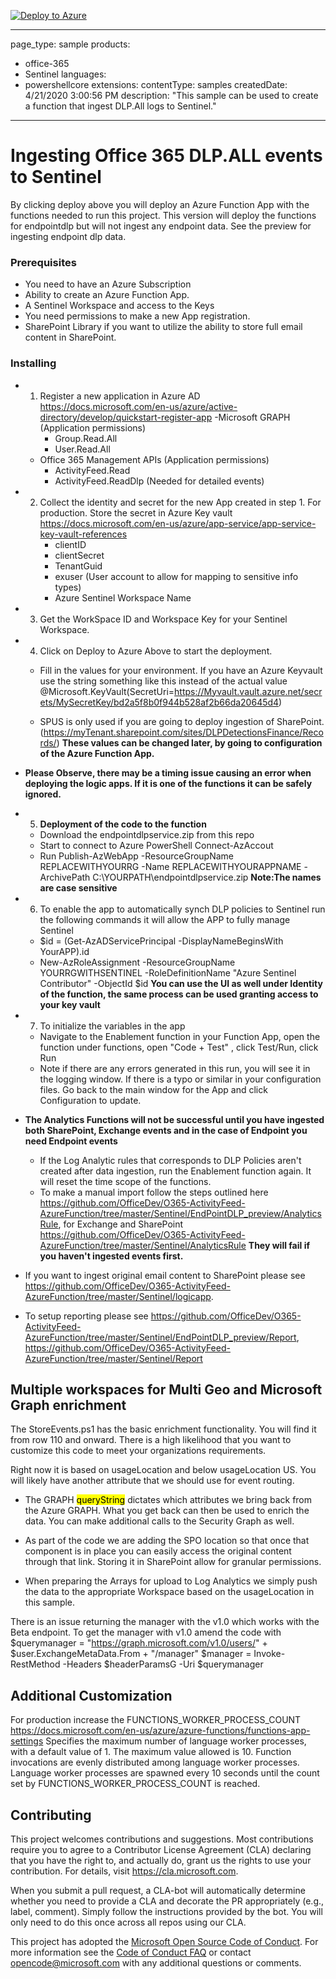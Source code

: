 [![Deploy to Azure](https://aka.ms/deploytoazurebutton)](https://portal.azure.com/#create/Microsoft.Template/uri/https%3A%2F%2Fraw.githubusercontent.com%2FOfficeDev%2FO365-ActivityFeed-AzureFunction%2Fmaster%2FSentinel%2FdeploySentinelfunction.json)

---
page_type: sample
products:
- office-365
- Sentinel
languages:
- powershellcore
extensions:
  contentType: samples
  createdDate: 4/21/2020 3:00:56 PM
description: "This sample can be used to create a function that ingest DLP.All logs to Sentinel."
---


# Ingesting Office 365 DLP.ALL events to Sentinel

By clicking deploy above you will deploy an Azure Function App with the functions needed to run this project. This version will deploy the functions for endpointdlp but will not ingest any endpoint data. See the preview for ingesting endpoint dlp data.

### Prerequisites

- You need to have an Azure Subscription
- Ability to create an Azure Function App. 
- A Sentinel Workspace and access to the Keys
- You need permissions to make a new App registration. 
- SharePoint Library if you want to utilize the ability to store full email content in SharePoint.

### Installing

* 1. Register a new application in Azure AD https://docs.microsoft.com/en-us/azure/active-directory/develop/quickstart-register-app
  -Microsoft GRAPH  (Application permissions)
     - Group.Read.All
     - User.Read.All
  - Office 365 Management APIs  (Application permissions)
     - ActivityFeed.Read
     - ActivityFeed.ReadDlp   (Needed for detailed events)
 
 * 2. Collect the identity and secret for the new App created in step 1.  For production. Store the secret in Azure Key vault https://docs.microsoft.com/en-us/azure/app-service/app-service-key-vault-references
      - clientID
      - clientSecret
      - TenantGuid
      - exuser (User account to allow for mapping to sensitive info types)
      - Azure Sentinel Workspace Name
      
* 3. Get the WorkSpace ID and Workspace Key for your Sentinel Workspace.

* 4. Click on Deploy to Azure Above to start the deployment. 
  * Fill in the values for your environment. If you have an Azure Keyvault use the string something like this instead of the actual value @Microsoft.KeyVault(SecretUri=https://Myvault.vault.azure.net/secrets/MySecretKey/bd2a5f8b0f944b528af2b66da20645d4)

  * SPUS is only used if you are going to deploy ingestion of SharePoint. (https://myTenant.sharepoint.com/sites/DLPDetectionsFinance/Records/)
  **These values can be changed later, by going to configuration of the Azure Function App.**

- **Please Observe, there may be a timing issue causing an error when deploying the logic apps. If it is one of the functions it can be safely ignored.** 
   
* 5. **Deployment of the code to the function**
  * Download the endpointdlpservice.zip from this repo
  * Start to connect to Azure PowerShell Connect-AzAccout
  * Run Publish-AzWebApp -ResourceGroupName REPLACEWITHYOURRG -Name REPLACEWITHYOURAPPNAME -ArchivePath C:\YOURPATH\endpointdlpservice.zip  **Note:The names are case sensitive**
     
* 6. To enable the app to automatically synch DLP policies to Sentinel run the following commands it will allow the APP to fully manage Sentinel
    * $id = (Get-AzADServicePrincipal -DisplayNameBeginsWith YourAPP).id
    * New-AzRoleAssignment -ResourceGroupName YOURRGWITHSENTINEL -RoleDefinitionName "Azure Sentinel Contributor" -ObjectId $id
    **You can use the UI as well under Identity of the function, the same process can be used granting access to your key vault**
       
* 7. To initialize the variables in the app 
  * Navigate to the Enablement function in your Function App, open the function under functions, open "Code + Test" , click Test/Run, click Run
  * Note if there are any errors generated in this run, you will see it in the logging window. If there is a typo or similar in your configuration files. Go back to the main window for the App and click Configuration to update.
  
- **The Analytics Functions will not be successful until you have ingested both SharePoint, Exchange events and in the case of Endpoint you need Endpoint events**
  * If the Log Analytic rules that corresponds to DLP Policies aren't created after data ingestion, run the Enablement function again. It will reset the time scope of the functions.
  * To make a manual import follow the steps outlined here https://github.com/OfficeDev/O365-ActivityFeed-AzureFunction/tree/master/Sentinel/EndPointDLP_preview/AnalyticsRule, for Exchange and SharePoint https://github.com/OfficeDev/O365-ActivityFeed-AzureFunction/tree/master/Sentinel/AnalyticsRule 
 **They will fail if you haven't ingested events first.**
   
- If you want to ingest original email content to SharePoint please see https://github.com/OfficeDev/O365-ActivityFeed-AzureFunction/tree/master/Sentinel/logicapp.
  
- To setup reporting please see https://github.com/OfficeDev/O365-ActivityFeed-AzureFunction/tree/master/Sentinel/EndPointDLP_preview/Report, https://github.com/OfficeDev/O365-ActivityFeed-AzureFunction/tree/master/Sentinel/Report

## Multiple workspaces for Multi Geo and Microsoft Graph enrichment
The StoreEvents.ps1 has the basic enrichment functionality. You will find it from row 110 and onward. There is a high likelihood that you want to customize this code to meet your organizations requirements.

Right now it is based on usageLocation and below usageLocation US. You will likely have another attribute that we should use for event routing.

- The GRAPH <mark>queryString</mark> dictates which attributes we bring back from the Azure GRAPH. What you get back can then be used to enrich the data. You can make additional calls to the Security Graph as well.

- As part of the code we are adding the SPO location so that once that component is in place you can easily access the original content through that link. Storing it in SharePoint allow for granular permissions.

- When preparing the Arrays for upload to Log Analytics we simply push the data to the appropriate Workspace based on the usageLocation in this sample.

There is an issue returning the manager with the v1.0 which works with the Beta endpoint. 
To get the manager with v1.0 amend the code with
        $querymanager = "https://graph.microsoft.com/v1.0/users/" + $user.ExchangeMetaData.From + "/manager"
        $manager = Invoke-RestMethod -Headers $headerParamsG -Uri $querymanager
        
## Additional Customization

For production increase the FUNCTIONS_WORKER_PROCESS_COUNT https://docs.microsoft.com/en-us/azure/azure-functions/functions-app-settings
Specifies the maximum number of language worker processes, with a default value of 1. The maximum value allowed is 10. Function invocations are evenly distributed among language worker processes. Language worker processes are spawned every 10 seconds until the count set by FUNCTIONS_WORKER_PROCESS_COUNT is reached. 

## Contributing

This project welcomes contributions and suggestions.  Most contributions require you to agree to a
Contributor License Agreement (CLA) declaring that you have the right to, and actually do, grant us
the rights to use your contribution. For details, visit https://cla.microsoft.com.

When you submit a pull request, a CLA-bot will automatically determine whether you need to provide
a CLA and decorate the PR appropriately (e.g., label, comment). Simply follow the instructions
provided by the bot. You will only need to do this once across all repos using our CLA.

This project has adopted the [Microsoft Open Source Code of Conduct](https://opensource.microsoft.com/codeofconduct/).
For more information see the [Code of Conduct FAQ](https://opensource.microsoft.com/codeofconduct/faq/) or
contact [opencode@microsoft.com](mailto:opencode@microsoft.com) with any additional questions or comments.
